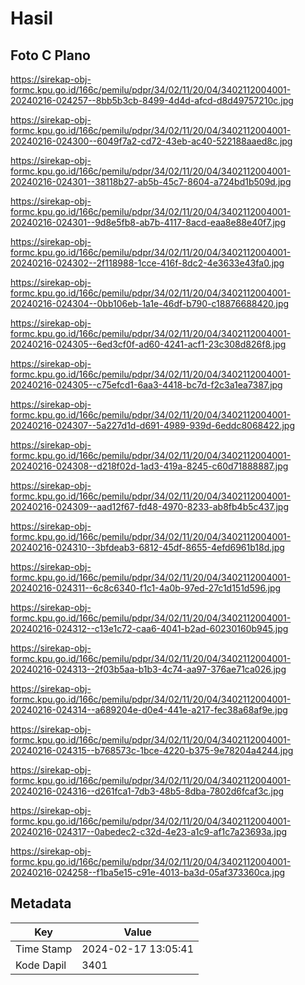 # Hasil

## Foto C Plano

https://sirekap-obj-formc.kpu.go.id/166c/pemilu/pdpr/34/02/11/20/04/3402112004001-20240216-024257--8bb5b3cb-8499-4d4d-afcd-d8d49757210c.jpg

https://sirekap-obj-formc.kpu.go.id/166c/pemilu/pdpr/34/02/11/20/04/3402112004001-20240216-024300--6049f7a2-cd72-43eb-ac40-522188aaed8c.jpg

https://sirekap-obj-formc.kpu.go.id/166c/pemilu/pdpr/34/02/11/20/04/3402112004001-20240216-024301--38118b27-ab5b-45c7-8604-a724bd1b509d.jpg

https://sirekap-obj-formc.kpu.go.id/166c/pemilu/pdpr/34/02/11/20/04/3402112004001-20240216-024301--9d8e5fb8-ab7b-4117-8acd-eaa8e88e40f7.jpg

https://sirekap-obj-formc.kpu.go.id/166c/pemilu/pdpr/34/02/11/20/04/3402112004001-20240216-024302--2f118988-1cce-416f-8dc2-4e3633e43fa0.jpg

https://sirekap-obj-formc.kpu.go.id/166c/pemilu/pdpr/34/02/11/20/04/3402112004001-20240216-024304--0bb106eb-1a1e-46df-b790-c18876688420.jpg

https://sirekap-obj-formc.kpu.go.id/166c/pemilu/pdpr/34/02/11/20/04/3402112004001-20240216-024305--6ed3cf0f-ad60-4241-acf1-23c308d826f8.jpg

https://sirekap-obj-formc.kpu.go.id/166c/pemilu/pdpr/34/02/11/20/04/3402112004001-20240216-024305--c75efcd1-6aa3-4418-bc7d-f2c3a1ea7387.jpg

https://sirekap-obj-formc.kpu.go.id/166c/pemilu/pdpr/34/02/11/20/04/3402112004001-20240216-024307--5a227d1d-d691-4989-939d-6eddc8068422.jpg

https://sirekap-obj-formc.kpu.go.id/166c/pemilu/pdpr/34/02/11/20/04/3402112004001-20240216-024308--d218f02d-1ad3-419a-8245-c60d71888887.jpg

https://sirekap-obj-formc.kpu.go.id/166c/pemilu/pdpr/34/02/11/20/04/3402112004001-20240216-024309--aad12f67-fd48-4970-8233-ab8fb4b5c437.jpg

https://sirekap-obj-formc.kpu.go.id/166c/pemilu/pdpr/34/02/11/20/04/3402112004001-20240216-024310--3bfdeab3-6812-45df-8655-4efd6961b18d.jpg

https://sirekap-obj-formc.kpu.go.id/166c/pemilu/pdpr/34/02/11/20/04/3402112004001-20240216-024311--6c8c6340-f1c1-4a0b-97ed-27c1d151d596.jpg

https://sirekap-obj-formc.kpu.go.id/166c/pemilu/pdpr/34/02/11/20/04/3402112004001-20240216-024312--c13e1c72-caa6-4041-b2ad-60230160b945.jpg

https://sirekap-obj-formc.kpu.go.id/166c/pemilu/pdpr/34/02/11/20/04/3402112004001-20240216-024313--2f03b5aa-b1b3-4c74-aa97-376ae71ca026.jpg

https://sirekap-obj-formc.kpu.go.id/166c/pemilu/pdpr/34/02/11/20/04/3402112004001-20240216-024314--a689204e-d0e4-441e-a217-fec38a68af9e.jpg

https://sirekap-obj-formc.kpu.go.id/166c/pemilu/pdpr/34/02/11/20/04/3402112004001-20240216-024315--b768573c-1bce-4220-b375-9e78204a4244.jpg

https://sirekap-obj-formc.kpu.go.id/166c/pemilu/pdpr/34/02/11/20/04/3402112004001-20240216-024316--d261fca1-7db3-48b5-8dba-7802d6fcaf3c.jpg

https://sirekap-obj-formc.kpu.go.id/166c/pemilu/pdpr/34/02/11/20/04/3402112004001-20240216-024317--0abedec2-c32d-4e23-a1c9-af1c7a23693a.jpg

https://sirekap-obj-formc.kpu.go.id/166c/pemilu/pdpr/34/02/11/20/04/3402112004001-20240216-024258--f1ba5e15-c91e-4013-ba3d-05af373360ca.jpg


## Metadata

| Key        | Value               |
| ---------- | ------------------- |
| Time Stamp | 2024-02-17 13:05:41 |
| Kode Dapil | 3401                |



